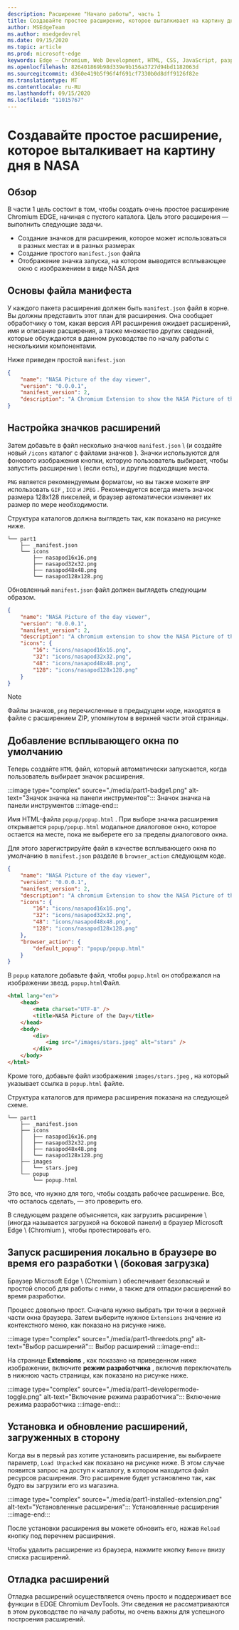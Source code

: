 ```yaml
---
description: Расширение "Начало работы", часть 1
title: Создавайте простое расширение, которое выталкивает на картину дня в NASA
author: MSEdgeTeam
ms.author: msedgedevrel
ms.date: 09/15/2020
ms.topic: article
ms.prod: microsoft-edge
keywords: Edge — Chromium, Web Development, HTML, CSS, JavaScript, разработчик, расширения
ms.openlocfilehash: 826401869b98d339e9b156a3727d94bd1182063d
ms.sourcegitcommit: d360e419b5f96f4f691cf7330b0d8dff9126f82e
ms.translationtype: MT
ms.contentlocale: ru-RU
ms.lasthandoff: 09/15/2020
ms.locfileid: "11015767"
---
```

# Создавайте простое расширение, которое выталкивает на картину дня в NASA 
 
<!--  
[Completed Extension Package Source for This Part][ArchiveExtensionGettingStartedPart1]  
-->  

## Обзор  

В части 1 цель состоит в том, чтобы создать очень простое расширение Chromium EDGE, начиная с пустого каталога.  Цель этого расширения — выполнить следующие задачи.  

*   Создание значков для расширения, которое может использоваться в разных местах и в разных размерах  
*   Создание простого `manifest.json` файла  
*   Отображение значка запуска, на котором выводится всплывающее окно с изображением в виде NASA дня  

## Основы файла манифеста  

У каждого пакета расширения должен быть `manifest.json` файл в корне.  Вы должны представить этот план для расширения.  Она сообщает обработчику о том, какая версия API расширения ожидает расширений, имя и описание расширения, а также множество других сведений, которые обсуждаются в данном руководстве по началу работы с несколькими компонентами.  

Ниже приведен простой  `manifest.json`  

```json
{
    "name": "NASA Picture of the day viewer",
    "version": "0.0.0.1",
    "manifest_version": 2,
    "description": "A Chromium Extension to show the NASA Picture of the Day."
}
```  

## Настройка значков расширений  

Затем добавьте в файл несколько значков `manifest.json` \ (и создайте новый `/icons` каталог с файлами значков \).  Значки используются для фонового изображения кнопки, которую пользователь выбирает, чтобы запустить расширение \ (если есть), и другие подходящие места.  

`PNG` является рекомендуемым форматом, но вы также можете `BMP` использовать `GIF` , `ICO` и `JPEG` .  Рекомендуется всегда иметь значок размера 128x128 пикселей, и браузер автоматически изменяет их размер по мере необходимости.  

Структура каталогов должна выглядеть так, как показано на рисунке ниже.  

<!--  
:::image type="complex" source="./media/part1-heirarchy.png" alt-text="Directory Structure":::
   Directory Structure
:::image-end:::
-->  

<!--![Directory Structure][ImagePart1Heirarchy]  -->  

```shell
└── part1
    ├── _manifest.json
    └── icons
        ├── nasapod16x16.png
        ├── nasapod32x32.png
        ├── nasapod48x48.png
        └── nasapod128x128.png
```  

Обновленный `manifest.json` файл должен выглядеть следующим образом.  

```json
{
    "name": "NASA Picture of the day viewer",
    "version": "0.0.0.1",
    "manifest_version": 2,
    "description": "A chromium extension to show the NASA Picture of the Day.",
    "icons": {
        "16": "icons/nasapod16x16.png",
        "32": "icons/nasapod32x32.png",
        "48": "icons/nasapod48x48.png",
        "128": "icons/nasapod128x128.png"
    }
}
```  

> [!NOTE]
> Файлы значков, `png` перечисленные в предыдущем коде, находятся в файле с расширением ZIP, упомянутом в верхней части этой страницы.  

## Добавление всплывающего окна по умолчанию  

Теперь создайте `HTML` файл, который автоматически запускается, когда пользователь выбирает значок расширения.  

:::image type="complex" source="./media/part1-badge1.png" alt-text="Значок значка на панели инструментов":::
   Значок значка на панели инструментов
:::image-end:::

<!--![Toolbar Badge Icon][ImagePart1Badge1]  -->  

Имя HTML-файла `popup/popup.html` .  При выборе значка расширения открывается `popup/popup.html` модальное диалоговое окно, которое остается на месте, пока не выберете его за пределы диалогового окна.  

Для этого зарегистрируйте файл в качестве всплывающего окна по умолчанию в `manifest.json` разделе в `browser_action` следующем коде.  

```json
{
    "name": "NASA Picture of the day viewer",
    "version": "0.0.0.1",
    "manifest_version": 2,
    "description": "A chromium Extension to show the NASA Picture of the Day.",
    "icons": {
        "16": "icons/nasapod16x16.png",
        "32": "icons/nasapod32x32.png",
        "48": "icons/nasapod48x48.png",
        "128": "icons/nasapod128x128.png"
    },
    "browser_action": {
        "default_popup": "popup/popup.html"
    }
}
```  

В `popup` каталоге добавьте файл, чтобы `popup.html` он отображался на изображении звезд.  `popup.html`Файл.  

```html
<html lang="en">
    <head>
        <meta charset="UTF-8" />
        <title>NASA Picture of the Day</title>
    </head>
    <body>
        <div>
            <img src="/images/stars.jpeg" alt="stars" />
        </div>
    </body>
</html>
```  

 Кроме того, добавьте файл изображения `images/stars.jpeg` , на который указывает ссылка в `popup.html` файле.  

Структура каталогов для примера расширения показана на следующей схеме.  

<!--  
:::image type="complex" source="./media/part1-heirarchy1.png" alt-text="Directory Structure for Extension":::
   Directory Structure for Extension
:::image-end:::
-->  

<!--![Directory Structure for Extension][ImagePart1Heirarchy1]  -->  

```shell
└── part1
    ├── _manifest.json
    ├── icons
    │   ├── nasapod16x16.png
    │   ├── nasapod32x32.png
    │   ├── nasapod48x48.png
    │   └── nasapod128x128.png
    ├── images
    │   └── stars.jpeg
    └── popup
        └── popup.html
```  

<!--  
> [!NOTE]
> The `images/stars.jpeg` file listed in the previous image is available in the [zip download][ArchiveExtensionGettingStartedPart1].  
-->  

Это все, что нужно для того, чтобы создать рабочее расширение.  Все, что осталось сделать, — это проверить его.  

В следующем разделе объясняется, как загрузить расширение \ (иногда называется загрузкой на боковой панели) в браузер Microsoft Edge \ (Chromium \), чтобы протестировать его.  

## Запуск расширения локально в браузере во время его разработки \ (боковая загрузка)  

Браузер Microsoft Edge \ (Chromium \) обеспечивает безопасный и простой способ для работы с ними, а также для отладки расширений во время разработки.  

Процесс довольно прост.  Сначала нужно выбрать три точки в верхней части окна браузера.  Затем выберите нужное `Extensions` значение из контекстного меню, как показано на рисунке ниже.  

:::image type="complex" source="./media/part1-threedots.png" alt-text="Выбор расширений":::
   Выбор расширений
:::image-end:::

<!--![Choose Extensions][ImagePart1Threedots]  -->  

На странице **Extensions** , как показано на приведенном ниже изображении, включите **режим разработчика** , включив переключатель в нижнюю часть страницы, как показано на рисунке ниже.  

:::image type="complex" source="./media/part1-developermode-toggle.png" alt-text="Включение режима разработчика":::
   Включение режима разработчика
:::image-end:::

<!--![Enable Developer Mode][ImagePart1DevelopermodeToggle]  -->  

## Установка и обновление расширений, загруженных в сторону  

Когда вы в первый раз хотите установить расширение, вы выбираете параметр, `Load Unpacked` как показано на рисунке ниже.  В этом случае появится запрос на доступ к каталогу, в котором находится файл ресурсов расширения.  Это расширение будет установлено так, как будто вы загрузили его из магазина.  

:::image type="complex" source="./media/part1-installed-extension.png" alt-text="Установленные расширения":::
   Установленные расширения
:::image-end:::

<!--![Installed Extensions][ImagePart1InstalledExtension]  -->  

После установки расширения вы можете обновить его, нажав `Reload` кнопку под перечнем расширения.  

Чтобы удалить расширение из браузера, нажмите кнопку `Remove` внизу списка расширений.  

## Отладка расширений  

Отладка расширений осуществляется очень просто и поддерживает все функции в EDGE Chromium DevTools.  Эти сведения не рассматриваются в этом руководстве по началу работы, но очень важны для успешного построения расширений.  

<!-- image links -->  

<!--[ImagePart1Heirarchy]: ./media/part1-heirarchy.png "Directory Structure"  -->  
<!--[ImagePart1Badge1]: ./media/part1-badge1.png "Toolbar Badge Icon"  -->  
<!--[ImagePart1Heirarchy1]: ./media/part1-heirarchy1.png "Directory Structure for Extension"  -->  
<!--[ImagePart1Threedots]: ./media/part1-threedots.png "Choose Extensions"  -->  
<!--[ImagePart1DevelopermodeToggle]: ./media/part1-developermode-toggle.png "Enable Developer Mode"  -->  
<!--[ImagePart1InstalledExtension]: ./media/part1-installed-extension.png "Installed Extensions"  -->  

<!-- links -->  

[ArchiveExtensionGettingStartedPart1]: ./extension-source/extension-getting-started-part1.zip "Источник пакета расширения для этой части завершен | Документы Microsoft"  
